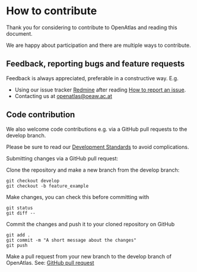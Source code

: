 # How to contribute

Thank you for considering to contribute to OpenAtlas and reading this document.

We are happy about participation and there are multiple ways to contribute.

## Feedback, reporting bugs and feature requests

Feedback is always appreciated, preferable in a constructive way. E.g.


* Using our issue tracker [Redmine](https://redmine.openaltas.eu/wiki/uni) after
reading [How to report an issue](https://redmine.openatlas.eu/projects/uni/wiki/Issues_howto).
* Contacting us at <openatlas@oeaw.ac.at>

## Code contribution

We also welcome code contributions e.g. via a GitHub pull requests to the
develop branch.

Please be sure to read our
[Development Standards](https://redmine.openatlas.eu/projects/uni/wiki/Standards)
to avoid complications.

Submitting changes via a GitHub pull request:

Clone the repository and make a new branch from the develop branch:

    git checkout develop
    git checkout -b feature_example

Make changes, you can check this before committing with

    git status
    git diff --

Commit the changes and push it to your cloned repository on GitHub

    git add .
    git commit -m "A short message about the changes"
    git push

Make a pull request from your new branch to the develop branch of OpenAtlas.
See: [GitHub pull request](https://docs.github.com/en/pull-requests/collaborating-with-pull-requests/proposing-changes-to-your-work-with-pull-requests/creating-a-pull-request)
